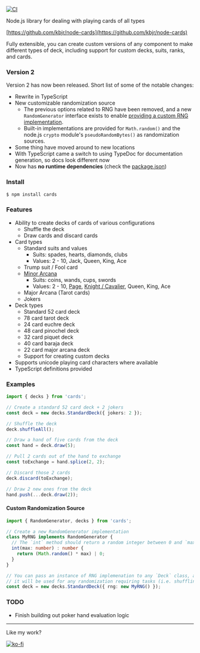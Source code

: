 
[![CI](https://github.com/kbjr/node-cards/actions/workflows/ci.yaml/badge.svg)](https://github.com/kbjr/node-cards/actions/workflows/ci.yaml)

Node.js library for dealing with playing cards of all types

[https://github.com/kbjr/node-cards](https://github.com/kbjr/node-cards)

Fully extensible, you can create custom versions of any component to make different types of deck, including support for custom decks, suits, ranks, and cards.

### Version 2

Version 2 has now been released. Short list of some of the notable changes:

- Rewrite in TypeScript
- New customizable randomization source
  - The previous options related to RNG have been removed, and a new `RandomGenerator` interface exists to enable [providing a custom RNG implementation](#custom-randomization-source).
  - Built-in implementations are provided for `Math.random()` and the node.js `crypto` module's `pseudoRandomBytes()` as randomization sources.
- Some thing have moved around to new locations
- With TypeScript came a switch to using TypeDoc for documentation generation, so docs look different now
- Now has **no runtime dependencies** (check the [package.json](./package.json))

### Install

```bash
$ npm install cards
```

### Features

- Ability to create decks of cards of various configurations
  - Shuffle the deck
  - Draw cards and discard cards
- Card types
  - Standard suits and values
    - Suits: spades, hearts, diamonds, clubs
    - Values: 2 - 10, Jack, Queen, King, Ace
  - Trump suit / Fool card
  - [Minor Arcana][1]
    - Suits: coins, wands, cups, swords
    - Values: 2 - 10, [Page](https://en.wikipedia.org/wiki/Page_of_Wands), [Knight / Cavalier][2], Queen, King, Ace
  - Major Arcana (Tarot cards)
  - Jokers
- Deck types
  - Standard 52 card deck
  - 78 card tarot deck
  - 24 card euchre deck
  - 48 card pinochel deck
  - 32 card piquet deck
  - 40 card baraja deck
  - 22 card major arcana deck
  - Support for creating custom decks
- Supports unicode playing card characters where available
- TypeScript definitions provided

### Examples

```typescript
import { decks } from 'cards';

// Create a standard 52 card deck + 2 jokers
const deck = new decks.StandardDeck({ jokers: 2 });

// Shuffle the deck
deck.shuffleAll();

// Draw a hand of five cards from the deck
const hand = deck.draw(5);

// Pull 2 cards out of the hand to exchange
const toExchange = hand.splice(2, 2);

// Discard those 2 cards
deck.discard(toExchange);

// Draw 2 new ones from the deck
hand.push(...deck.draw(2));
```

#### Custom Randomization Source

```typescript
import { RandomGenerator, decks } from 'cards';

// Create a new RandomGenerator implementation
class MyRNG implements RandomGenerator {
  // The `int` method should return a random integer between 0 and `max`
  int(max: number) : number {
    return (Math.random() * max) | 0;
  }
}

// You can pass an instance of RNG implemenation to any `Deck` class, and
// it will be used for any randomization requiring tasks (i.e. shuffling)
const deck = new decks.StandardDeck({ rng: new MyRNG() });
```

### TODO

- Finish building out poker hand evaluation logic

[1]: https://en.wikipedia.org/wiki/Minor_Arcana
[2]: https://en.wikipedia.org/wiki/Knight_(playing_card)

---

Like my work?

[![ko-fi](https://www.ko-fi.com/img/donate_sm.png)](https://ko-fi.com/U7U8MIC8)
